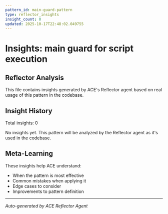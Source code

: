 ```yaml
---
pattern_id: main-guard-pattern
type: reflector_insights
insight_count: 0
updated: 2025-10-17T22:48:02.049755
---
```

# Insights: __main__ guard for script execution

## Reflector Analysis

This file contains insights generated by ACE's Reflector agent based on real usage of this pattern in the codebase.

## Insight History

Total insights: 0

No insights yet. This pattern will be analyzed by the Reflector agent as it's used in the codebase.

## Meta-Learning

These insights help ACE understand:
- When the pattern is most effective
- Common mistakes when applying it
- Edge cases to consider
- Improvements to pattern definition

---

*Auto-generated by ACE Reflector Agent*
